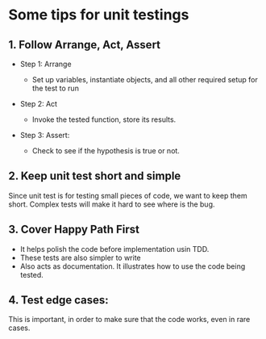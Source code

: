 # Some tips for unit testings
## 1. Follow Arrange, Act, Assert 
- Step 1: Arrange 
    - Set up variables, instantiate objects, and all other required setup for the test to run 

- Step 2: Act 
    - Invoke the tested function, store its results. 

- Step 3: Assert: 
    - Check to see if the hypothesis is true or not. 

## 2. Keep unit test short and simple
Since unit test is for testing small pieces of code, we want to keep them short. Complex tests will make it hard to see where is the bug. 

## 3. Cover Happy Path First
- It helps polish the code before implementation usin TDD.
- These tests are also simpler to write
- Also acts as documentation. It illustrates how to use the code being tested. 

## 4. Test edge cases:
This is important, in order to make sure that the code works, even in rare cases. 